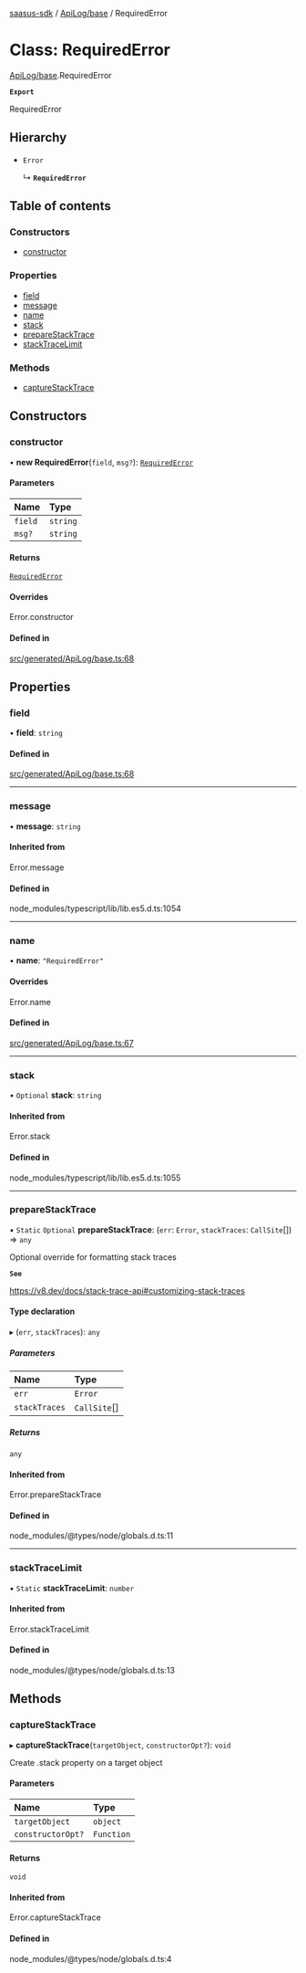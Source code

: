 [saasus-sdk](../README.md) / [ApiLog/base](../modules/ApiLog_base.md) / RequiredError

# Class: RequiredError

[ApiLog/base](../modules/ApiLog_base.md).RequiredError

**`Export`**

RequiredError

## Hierarchy

- `Error`

  ↳ **`RequiredError`**

## Table of contents

### Constructors

- [constructor](ApiLog_base.RequiredError.md#constructor)

### Properties

- [field](ApiLog_base.RequiredError.md#field)
- [message](ApiLog_base.RequiredError.md#message)
- [name](ApiLog_base.RequiredError.md#name)
- [stack](ApiLog_base.RequiredError.md#stack)
- [prepareStackTrace](ApiLog_base.RequiredError.md#preparestacktrace)
- [stackTraceLimit](ApiLog_base.RequiredError.md#stacktracelimit)

### Methods

- [captureStackTrace](ApiLog_base.RequiredError.md#capturestacktrace)

## Constructors

### constructor

• **new RequiredError**(`field`, `msg?`): [`RequiredError`](ApiLog_base.RequiredError.md)

#### Parameters

| Name | Type |
| :------ | :------ |
| `field` | `string` |
| `msg?` | `string` |

#### Returns

[`RequiredError`](ApiLog_base.RequiredError.md)

#### Overrides

Error.constructor

#### Defined in

[src/generated/ApiLog/base.ts:68](https://github.com/saasus-platform/saasus-sdk-javascript/blob/09ef427/src/generated/ApiLog/base.ts#L68)

## Properties

### field

• **field**: `string`

#### Defined in

[src/generated/ApiLog/base.ts:68](https://github.com/saasus-platform/saasus-sdk-javascript/blob/09ef427/src/generated/ApiLog/base.ts#L68)

___

### message

• **message**: `string`

#### Inherited from

Error.message

#### Defined in

node_modules/typescript/lib/lib.es5.d.ts:1054

___

### name

• **name**: ``"RequiredError"``

#### Overrides

Error.name

#### Defined in

[src/generated/ApiLog/base.ts:67](https://github.com/saasus-platform/saasus-sdk-javascript/blob/09ef427/src/generated/ApiLog/base.ts#L67)

___

### stack

• `Optional` **stack**: `string`

#### Inherited from

Error.stack

#### Defined in

node_modules/typescript/lib/lib.es5.d.ts:1055

___

### prepareStackTrace

▪ `Static` `Optional` **prepareStackTrace**: (`err`: `Error`, `stackTraces`: `CallSite`[]) => `any`

Optional override for formatting stack traces

**`See`**

https://v8.dev/docs/stack-trace-api#customizing-stack-traces

#### Type declaration

▸ (`err`, `stackTraces`): `any`

##### Parameters

| Name | Type |
| :------ | :------ |
| `err` | `Error` |
| `stackTraces` | `CallSite`[] |

##### Returns

`any`

#### Inherited from

Error.prepareStackTrace

#### Defined in

node_modules/@types/node/globals.d.ts:11

___

### stackTraceLimit

▪ `Static` **stackTraceLimit**: `number`

#### Inherited from

Error.stackTraceLimit

#### Defined in

node_modules/@types/node/globals.d.ts:13

## Methods

### captureStackTrace

▸ **captureStackTrace**(`targetObject`, `constructorOpt?`): `void`

Create .stack property on a target object

#### Parameters

| Name | Type |
| :------ | :------ |
| `targetObject` | `object` |
| `constructorOpt?` | `Function` |

#### Returns

`void`

#### Inherited from

Error.captureStackTrace

#### Defined in

node_modules/@types/node/globals.d.ts:4
